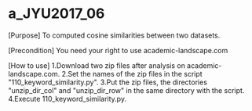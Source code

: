 # a_JYU2017_06

[Purpose] To computed cosine similarities between two datasets.

[Precondition] You need your right to use academic-landscape.com

[How to use]
1.Download two zip files after analysis on academic-landscape.com.
2.Set the names of the zip files in the script "110_keyword_similarity.py".
3.Put the zip files, the directories "unzip_dir_col" and "unzip_dir_row" in the same directory with the script.
4.Execute 110_keyword_similarity.py.

